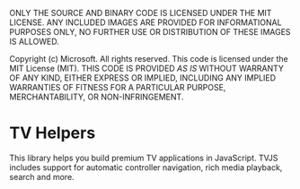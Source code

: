 ONLY THE SOURCE AND BINARY CODE IS LICENSED UNDER THE MIT LICENSE.  ANY INCLUDED IMAGES ARE PROVIDED FOR INFORMATIONAL PURPOSES ONLY, NO FURTHER USE OR DISTRIBUTION OF THESE IMAGES IS ALLOWED.

Copyright (c) Microsoft. All rights reserved.  This code is licensed under the MIT License (MIT).  THIS CODE IS PROVIDED *AS IS* WITHOUT WARRANTY OF ANY KIND, EITHER EXPRESS OR IMPLIED, INCLUDING ANY IMPLIED WARRANTIES OF FITNESS FOR A PARTICULAR PURPOSE, MERCHANTABILITY, OR NON-INFRINGEMENT.

# TV Helpers
This library helps you build premium TV applications in JavaScript. TVJS includes support for automatic controller navigation, rich media playback, search and more.

